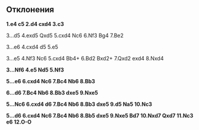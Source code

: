 ## Отклонения

**1.e4 c5 2.d4 cxd4 3.c3**

3...d5 4.exd5 Qxd5 5.cxd4 Nc6 6.Nf3 Bg4 7.Be2

3...e6 4.cxd4 d5 5.e5

3...e5 4.Nf3 Nc6 5.cxd4 Bb4+ 6.Bd2 Bxd2+ 7.Qxd2 exd4 8.Nxd4

**3...Nf6 4.e5 Nd5 5.Nf3**

**5...e6 6.cxd4 Nc6 7.Bc4 Nb6 8.Bb3**

**6...d6 7.Bc4 Nb6 8.Bb3 dxe5 9.Nxe5**

**5...Nc6 6.cxd4 d6 7.Bc4 Nb6 8.Bb3 dxe5 9.d5 Na5 10.Nc3**

**5...d6 6.cxd4 Nc6 7.Bc4 Nb6 8.Bb5 dxe5 9.Nxe5 Bd7 10.Nxd7 Qxd7 11.Nc3 e6 12.O-O**


